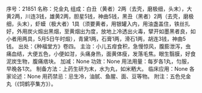 序号：21851
名称：兑金丸
组成：白丑（黄者）2两（去壳，磨极细，头末），大黄2两，川连3钱，雄黄2两，胆星5钱，神曲5钱，黑丑（黑者）2两（去壳，磨极细，头末），虾蟆（极大者）1具（须要黄者，用银罐入内，用油盏盖住，铁丝扎好，外用炭火煅出黑烟，至黄烟出为度，放地上冷透出火毒，擘开如墨黑者良，如小者用两具，5月5日午时煅），青黛1两，石膏1两，滑石1两，胡连3钱，神曲5钱。
出处：《种福堂方》卷四。
主治：小儿五疳食积，急慢惊风，腹膨泄泻，虫痛血结，大便五色，小便如泔，头痛身热，面黄体瘦，发落毛焦。眼生翳膜，好食泥炭生物，腹痛痞块。
加减：None
功效：None
用法用量：每岁各1丸，匀服，早晚各1次。
制备方法：上药生研为末，水为丸，如米粞大。
临床应用：None
各家论述：None
用药禁忌：忌生冷，油腻、鱼腥、面、豆等物。
附注：五色兑金丸（《饲鹤亭集方》）。
